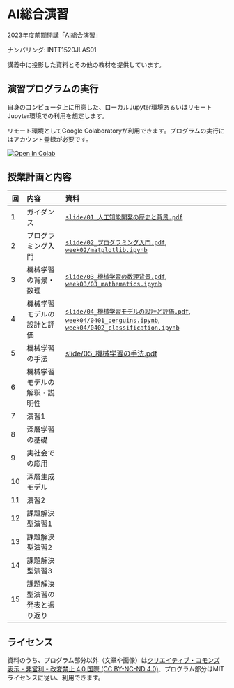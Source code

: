 AI総合演習
=========

2023年度前期開講「AI総合演習」

ナンバリング: INTT1520JLAS01

講義中に投影した資料とその他の教材を提供しています。

## 演習プログラムの実行

自身のコンピュータ上に用意した、ローカルJupyter環境あるいはリモートJupyter環境での利用を想定します。

リモート環境としてGoogle Colaboratoryが利用できます。プログラムの実行にはアカウント登録が必要です。

[![Open In Colab](https://colab.research.google.com/assets/colab-badge.svg)](https://colab.research.google.com/github/uribo/exeai/blob/main/)

## 授業計画と内容

| 回 | 内容 | 資料 |
|----|:-----|:-----|
| 1  | ガイダンス | [`slide/01_人工知能開発の歴史と背景.pdf`](slide/01_人工知能開発の歴史と背景.pdf) |
| 2  | プログラミング入門 | [`slide/02_プログラミング入門.pdf`](slide/02_プログラミング入門.pdf), [`week02/matplotlib.ipynb`](week02/0202_matplotlib.ipynb) |
| 3  | 機械学習の背景・数理 | [`slide/03_機械学習の数理背景.pdf`](slide/03_機械学習の数理背景.pdf), [`week03/03_mathematics.ipynb`](week03/03_mathematics.ipynb) |
| 4  | 機械学習モデルの設計と評価 | [`slide/04_機械学習モデルの設計と評価.pdf`](slide/04_機械学習モデルの設計と評価.pdf), [`week04/0401_penguins.ipynb`](week04/0401_penguins.ipynb), [`week04/0402_classification.ipynb`](week04/0402_classification.ipynb) |
| 5  | 機械学習の手法 | [slide/05_機械学習の手法.pdf](slide/05_機械学習の手法.pdf) |
| 6  | 機械学習モデルの解釈・説明性 | |
| 7  | 演習1 | |
| 8  | 深層学習の基礎 | | 
| 9  | 実社会での応用 | |
| 10 | 深層生成モデル | |
| 11 | 演習2 | |
| 12 | 課題解決型演習1 | |
| 13 | 課題解決型演習2 | |
| 14 | 課題解決型演習3 | |
| 15 | 課題解決型演習の発表と振り返り | |

## ライセンス

資料のうち、プログラム部分以外（文章や画像）は[クリエイティブ・コモンズ 表示 - 非営利 - 改変禁止 4.0 国際 (CC BY-NC-ND 4.0)](https://creativecommons.org/licenses/by-nc-nd/4.0/deed.ja)、プログラム部分はMITライセンスに従い、利用できます。

